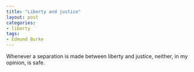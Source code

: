 ```yaml
---
title: "Liberty and justice"
layout: post
categories:
- liberty
tags:
- Edmund Burke
---
```


Whenever a separation is made between liberty and justice, neither, in my opinion, is safe.